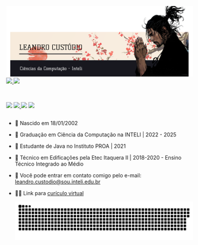 <img src="./images/Musashi.png">

<div style="padding: auto">
  <a href="https://github.com/LPHBackspace">
  <img height="140em" src="https://github-readme-stats.vercel.app/api?username=ImOutOfBounds&show_icons=true&theme=dark&include_all_commits=true&count_private=true"/>
  <img height="140em" src="https://github-readme-stats.vercel.app/api/top-langs/?username=ImOutOfBounds&layout=compact&langs_count=7&theme=dark"/>
  <div style="display: inline_block">
</div> 

##

  <br>
  <a href="https://www.youtube.com/channel/UCXevBuu56PwqUSpJqst3ONg" target="_blank"><img src="https://img.shields.io/badge/YouTube-FF0000?style=for-the-badge&logo=youtube&logoColor=white" target="_blank"></a>
 <a href="https://discord.gg/5F9mXGa" target="_blank"><img src="https://img.shields.io/badge/Discord-7289DA?style=for-the-badge&logo=discord&logoColor=white" target="_blank">  </a> 
 <a href = "mailto:leandro.custodio@sou.inteli.edu.br"><img src="https://img.shields.io/badge/-Gmail-%23333?style=for-the-badge&logo=gmail&logoColor=white" target="_blank"></a>
 <a href="https://www.linkedin.com/in/leandro-custodio/" target="_blank"><img src="https://img.shields.io/badge/-LinkedIn-%230077B5?style=for-the-badge&logo=linkedin&logoColor=white" target="_blank"></a> 
  
##
    
    
- 🎂 Nascido em 18/01/2002    
- 📘 Graduação em Ciência da Computação na INTELI  | 2022 - 2025
- 📘 Estudante de Java no Instituto PROA | 2021
- 🏡 Técnico em Edificações pela Etec Itaquera II | 2018-2020 - Ensino Técnico Integrado ao Médio
- 📨 Você pode entrar em contato comigo pelo e-mail: leandro.custodio@sou.inteli.edu.br
- 👨‍💻 Link para <a href="https://lphbackspace.github.io/site_curriculo/public/index.html">curículo virtual</a>
  
    ![snake gif](https://github.com/ImOutOfBounds/ImOutOfBounds/blob/output/github-snake-dark.svg)
  
  ##
